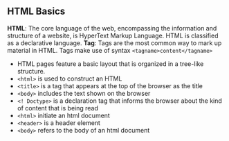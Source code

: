 ## HTML Basics 

**HTML**: The core language of the web, encompassing the information and structure of a website, is HyperText Markup Language. HTML is classified as a declarative language.
**Tag**: Tags are the most common way to mark up material in HTML. Tags make use of syntax `<tagname>content</tagname>`
  - HTML pages feature a basic layout that is organized in a tree-like structure.
  - `<html>` is used to construct an HTML 
  - `<title>` is a tag that appears at the top of the browser as the title
  - `<body>` includes the text shown on the browser
  - `<! Doctype>` is a declaration tag that informs the browser about the kind of content that is being read
  - `<html>` initiate an html document
  - `<header>` is a header element
  - `<body>` refers to the body of an html document

